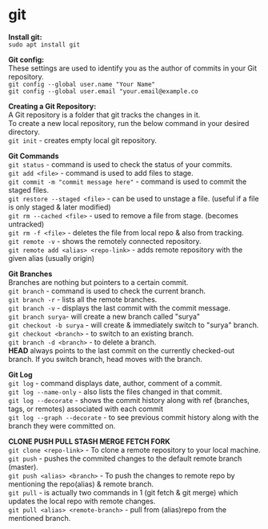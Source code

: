 # git

**Install git:** \
`sudo apt install git`

**Git config:** \
These settings are used to identify you as the author of commits in your Git repository. \
`git config --global user.name "Your Name"` \
`git config --global user.email "your.email@example.co`

**Creating a Git Repository:** \
A Git repository is a folder that git tracks the changes in it. \
To create a new local repository, run the below command in your desired directory. \
`git init` - creates empty local git repository.

**Git Commands** \
`git status` - command is used to check the status of your commits. \
`git add <file>` - command is used to add files to stage. \
`git commit -m "commit message here"` - command is used to commit the staged files. \
`git restore --staged <file>` - can be used to unstage a file. (useful if a file is only staged & later modified) \
`git rm --cached <file>` - used to remove a file from stage. (becomes untracked) \
`git rm -f <file>` - deletes the file from local repo & also from tracking. \
`git remote -v` - shows the remotely connected repository. \
`git remote add <alias> <repo-link>` - adds remote repository with the given alias (usually origin)

**Git Branches** \
Branches are nothing but pointers to a certain commit. \
`git branch` - command is used to check the current branch. \
`git branch -r` - lists all the remote branches. \
`git branch -v` - displays the last commit with the commit message. \
`git branch surya`- will create a new branch called "surya" \
`git checkout -b surya` - will create & immediately switch to "surya" branch. \
`git checkout <branch>` - to switch to an existing branch. \
`git branch -d <branch>` -  to delete a branch. \
**HEAD** always points to the last commit on the currently checked-out branch. If you switch branch, head moves with the branch. 

**Git Log** \
`git log` - command displays date, author, comment of a commit. \
`git log --name-only` - also lists the files changed in that commit. \
`git log --decorate` - shows the commit history along with ref (branches, tags, or remotes) associated with each commit \
`git log --graph --decorate` - to see previous commit history along with the branch they were committed on.

**CLONE PUSH PULL STASH MERGE FETCH FORK** \
`git clone <repo-link>` - To clone a remote repository to your local machine. \
`git push` - pushes the commited changes to the default remote branch (master). \
`git push <alias> <branch>` - To push the changes to remote repo by mentioning the repo(alias) & remote branch. \
`git pull` - is actually two commands in 1 (git fetch & git merge) which updates the local repo with remote changes. \
`git pull <alias> <remote-branch>` - pull from (alias)repo from the mentioned branch. 
